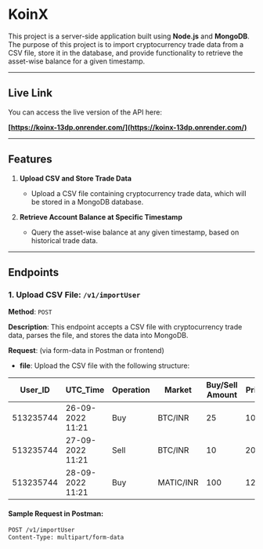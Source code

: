 # KoinX
This project is a server-side application built using **Node.js** and **MongoDB**. The purpose of this project is to import cryptocurrency trade data from a CSV file, store it in the database, and provide functionality to retrieve the asset-wise balance for a given timestamp.

---

## Live Link

You can access the live version of the API here:

**[https://koinx-13dp.onrender.com/](https://koinx-13dp.onrender.com/)**

---

## Features

1. **Upload CSV and Store Trade Data**
   - Upload a CSV file containing cryptocurrency trade data, which will be stored in a MongoDB database.
   
2. **Retrieve Account Balance at Specific Timestamp**
   - Query the asset-wise balance at any given timestamp, based on historical trade data.

---

## Endpoints

### 1. Upload CSV File: `/v1/importUser`

**Method**: `POST`

**Description**: This endpoint accepts a CSV file with cryptocurrency trade data, parses the file, and stores the data into MongoDB.

**Request**: (via form-data in Postman or frontend)

- **file**: Upload the CSV file with the following structure:

| User_ID    | UTC_Time           | Operation | Market   | Buy/Sell Amount | Price |
|------------|--------------------|-----------|----------|-----------------|-------|
| 513235744  | 26-09-2022 11:21   | Buy       | BTC/INR  | 25              | 1000  |
| 513235744  | 27-09-2022 11:21   | Sell      | BTC/INR  | 10              | 2000  |
| 513235744  | 28-09-2022 11:21   | Buy       | MATIC/INR| 100             | 12    |

#### Sample Request in Postman:

```bash
POST /v1/importUser
Content-Type: multipart/form-data
